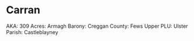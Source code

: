 # Carran

AKA: 309
Acres: Armagh
Barony: Creggan
County: Fews Upper
PLU: Ulster
Parish: Castleblayney
